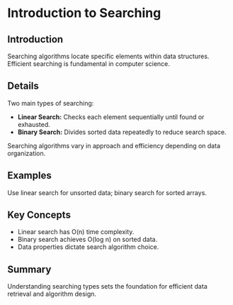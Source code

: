 # Introduction to Searching

## Introduction
Searching algorithms locate specific elements within data structures. Efficient searching is fundamental in computer science.

## Details
Two main types of searching:

- **Linear Search:** Checks each element sequentially until found or exhausted.  
- **Binary Search:** Divides sorted data repeatedly to reduce search space.

Searching algorithms vary in approach and efficiency depending on data organization.

## Examples
Use linear search for unsorted data; binary search for sorted arrays.

## Key Concepts
- Linear search has O(n) time complexity.  
- Binary search achieves O(log n) on sorted data.  
- Data properties dictate search algorithm choice.

## Summary
Understanding searching types sets the foundation for efficient data retrieval and algorithm design.
